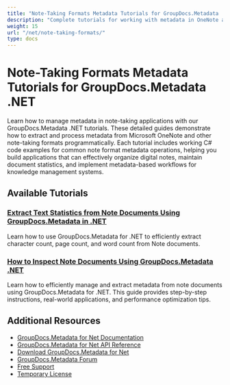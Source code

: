 ```yaml
---
title: "Note-Taking Formats Metadata Tutorials for GroupDocs.Metadata .NET"
description: "Complete tutorials for working with metadata in OneNote and other note-taking formats using GroupDocs.Metadata for .NET."
weight: 15
url: "/net/note-taking-formats/"
type: docs
---
```

# Note-Taking Formats Metadata Tutorials for GroupDocs.Metadata .NET

Learn how to manage metadata in note-taking applications with our GroupDocs.Metadata .NET tutorials. These detailed guides demonstrate how to extract and process metadata from Microsoft OneNote and other note-taking formats programmatically. Each tutorial includes working C# code examples for common note format metadata operations, helping you build applications that can effectively organize digital notes, maintain document statistics, and implement metadata-based workflows for knowledge management systems.

## Available Tutorials

### [Extract Text Statistics from Note Documents Using GroupDocs.Metadata in .NET](./extract-text-stats-groupdocs-metadata-net/)
Learn how to use GroupDocs.Metadata for .NET to efficiently extract character count, page count, and word count from Note documents.

### [How to Inspect Note Documents Using GroupDocs.Metadata .NET](./inspect-note-documents-groupdocs-metadata-net/)
Learn how to efficiently manage and extract metadata from note documents using GroupDocs.Metadata for .NET. This guide provides step-by-step instructions, real-world applications, and performance optimization tips.

## Additional Resources

- [GroupDocs.Metadata for Net Documentation](https://docs.groupdocs.com/metadata/net/)
- [GroupDocs.Metadata for Net API Reference](https://reference.groupdocs.com/metadata/net/)
- [Download GroupDocs.Metadata for Net](https://releases.groupdocs.com/metadata/net/)
- [GroupDocs.Metadata Forum](https://forum.groupdocs.com/c/metadata)
- [Free Support](https://forum.groupdocs.com/)
- [Temporary License](https://purchase.groupdocs.com/temporary-license/)
